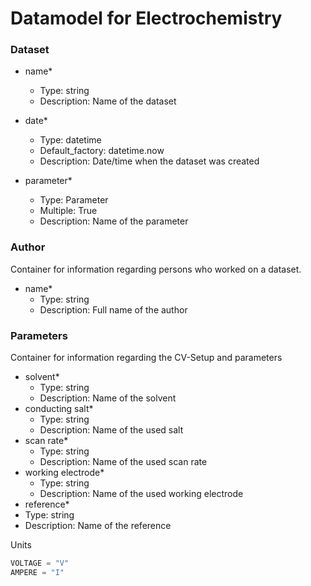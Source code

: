# Datamodel for Electrochemistry
 
### Dataset

+ name* 
  + Type: string
  + Description: Name of the dataset

+ date*
  + Type: datetime
  + Default_factory: datetime.now
  + Description: Date/time when the dataset was created
+ parameter*
  + Type: Parameter
  + Multiple: True
  + Description: Name of the parameter
  
### Author
Container for information regarding persons who worked on a dataset.

+ name*
  + Type: string
  + Description: Full name of the author

### Parameters
Container for information regarding the CV-Setup and parameters

+ solvent*
  + Type: string
  + Description: Name of the solvent    
+ conducting salt*
  + Type: string
  + Description: Name of the used salt
+ scan rate*
  + Type: string
  + Description: Name of the used scan rate 
+  working electrode*
   + Type: string
   + Description: Name of the used working electrode
+ reference*
+ Type: string
+ Description: Name of the reference
  

Units
```python
VOLTAGE = "V"
AMPERE = "I"
```